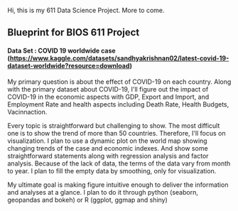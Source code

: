 Hi, this is my 611 Data Science Project. More to come.


## Blueprint for BIOS 611 Project

#### Data Set : COVID 19 worldwide case (https://www.kaggle.com/datasets/sandhyakrishnan02/latest-covid-19-dataset-worldwide?resource=download)

My primary question is about the effect of COVID-19 on each country. Along with the primary dataset
about COVID-19, I'll figure out the impact of COVID-19 in the economic aspects with GDP, Export and
Import, and Employment Rate and health aspects including Death Rate, Health Budgets, Vacinnaction.

Every topic is straightforward but challenging to show. The most difficult one is to show the trend of
more than 50 countries. Therefore, I'll focus on visualization. I plan to use a dynamic plot on the world
map showing changing trends of the case and economic indexes. And show some straightforward
statements along with regression analysis and factor analysis. Because of the lack of data, the terms
of the data vary from month to year. I plan to fill the empty data by smoothing, only for visualization.

My ultimate goal is making figure intuitive enough to deliver the information and analyses at a glance. I
plan to do it through python (seaborn, geopandas and bokeh) or R (ggplot, ggmap and shiny)
